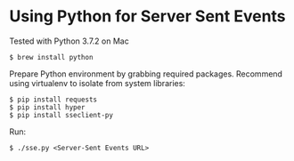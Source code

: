 # Using Python for Server Sent Events

Tested with Python 3.7.2 on Mac

```shell
$ brew install python
```

Prepare Python environment by grabbing required packages.  Recommend using virtualenv to isolate from system libraries:

```shell
$ pip install requests
$ pip install hyper
$ pip install sseclient-py
```

Run:
```shell
$ ./sse.py <Server-Sent Events URL>
```